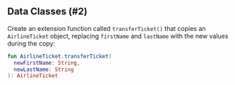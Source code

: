 ## Data Classes (#2)

Create an extension function called `transferTicket()` that copies an
`AirlineTicket` object, replacing `firstName` and `lastName` with the new
values during the copy:

```kotlin
fun AirlineTicket.transferTicket(
  newFirstName: String,
  newLastName: String
): AirlineTicket
```
